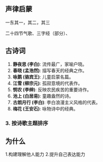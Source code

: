 ## 声律启蒙
一东其一，其二，其三

二十四节气歌、三字经（部分）、

## 古诗词

1. **静夜思 (李白)**: 流传最广，家喻户晓。
2. **春晓 (孟浩然)**: 描写春天的经典之作。
3. **咏鹅 (骆宾王)**: 儿童启蒙名篇。
4. **江雪 (柳宗元)**: 孤寂意境的代表作。
5. **悯农 (李绅)**: 反映农民疾苦的重要诗作。
6. **池上 (白居易)**: 童趣盎然的诗。
7. **古朗月行 (李白)**: 李白浪漫主义风格的代表。
8. **梅花 (王安石)**: 咏物诗中的经典。

### 3. **按诗歌主题排序**

## 为什么
1.构建理解他人能力
2.提升自己表达能力